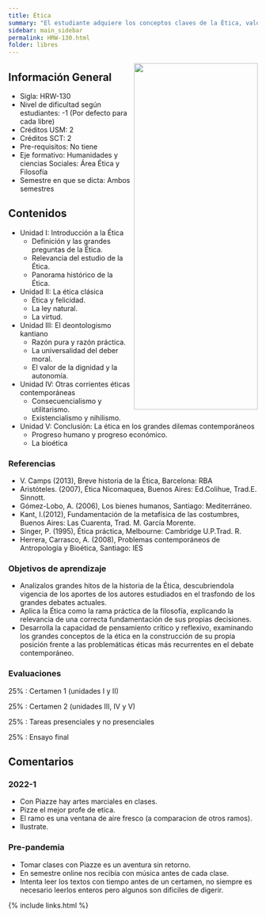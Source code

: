 ```yaml
---
title: Ética
summary: "El estudiante adquiere los conceptos claves de la Ética, valorando la necesidad de tener una visión fundamentada de nuestro mundo y de nuestras decisiones, adoptando una visión informada y crítica de los grandes hitos de la historia de la ética y reflexionando sobre su vigencia en los grandes debates sociales contemporáneos "
sidebar: main_sidebar
permalink: HRW-130.html
folder: libres
---
```


<img align="right" width="250" height="700" src="images/libres/HRW130.jpg">

## Información General

- Sigla: HRW-130
- Nivel de dificultad según estudiantes: -1 (Por defecto para cada libre)
- Créditos USM: 2
- Créditos SCT: 2
- Pre-requisitos: No tiene
- Eje formativo: Humanidades y ciencias Sociales: Área Ética y Filosofía
- Semestre en que se dicta: Ambos semestres

## Contenidos

- Unidad I: Introducción a la Ética
  - Definición y las grandes preguntas de la Ética.
  - Relevancia del estudio de la Ética.
  - Panorama histórico de la Ética.
- Unidad II: La ética clásica
  - Ética y felicidad.
  - La ley natural.
  - La virtud.
- Unidad III: El deontologismo kantiano
  - Razón pura y razón práctica.
  - La universalidad del deber moral.
  - El valor de la dignidad y la autonomía.
- Unidad IV: Otras corrientes éticas contemporáneas
  - Consecuencialismo y utilitarismo.
  - Existencialismo y nihilismo.
- Unidad V: Conclusión: La ética en los grandes dilemas contemporáneos
  - Progreso humano y progreso económico.
  - La bioética

### Referencias

- V. Camps (2013), Breve historia de la Ética, Barcelona: RBA
- Aristóteles. (2007), Ética Nicomaquea, Buenos Aires: Ed.Colihue, Trad.E. Sinnott.
- Gómez-Lobo,  A.    (2006),  Los  bienes  humanos,  Santiago:  Mediterráneo.
- Kant,  I.(2012),  Fundamentación  de  la  metafísica  de  las  costumbres,  Buenos  Aires:  Las  Cuarenta,  Trad.  M.  García  Morente.
- Singer, P. (1995), Ética práctica, Melbourne: Cambridge U.P.Trad. R.
- Herrera, Carrasco, A. (2008), Problemas contemporáneos de Antropología y Bioética, Santiago: IES

### Objetivos de aprendizaje

- Analizalos grandes hitos de la historia de la Ética, descubriendola vigencia de los aportes de los autores estudiados en el trasfondo de los grandes debates actuales.
- Aplica la  Ética  como  la  rama  práctica  de  la  filosofía,  explicando la relevancia de una correcta fundamentación de sus propias decisiones.
- Desarrolla la capacidad de pensamiento crítico y reflexivo, examinando los grandes conceptos de  la  ética  en  la  construcción  de  su  propia  posición  frente a  las  problemáticas  éticas  más  recurrentes en el debate contemporáneo.

### Evaluaciones

25%
 :  Certamen 1 (unidades I y II)

25%
 : Certamen 2 (unidades III, IV y V)

25%
 : Tareas presenciales y no presenciales

25%
 :  Ensayo final

## Comentarios

### 2022-1

- Con Piazze hay artes marciales en clases.
- Pizze el mejor profe de etica.
- El ramo es una ventana de aire fresco (a comparacion de otros ramos).
- Ilustrate.

### Pre-pandemia

- Tomar clases con Piazze es un aventura sin retorno.
- En semestre online nos recibía con música antes de cada clase.
- Intenta leer los textos con tiempo antes de un certamen, no siempre es necesario leerlos enteros pero algunos son dificiles de digerir.

{% include links.html %}
